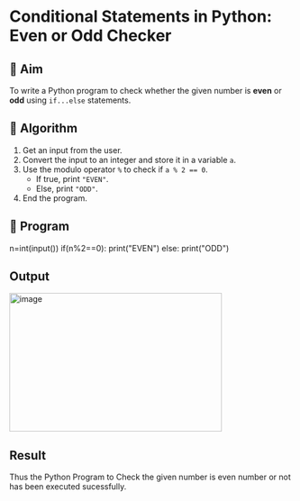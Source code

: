 # Conditional Statements in Python: Even or Odd Checker

## 🎯 Aim
To write a Python program to check whether the given number is **even** or **odd** using `if...else` statements.

## 🧠 Algorithm
1. Get an input from the user.
2. Convert the input to an integer and store it in a variable `a`.
3. Use the modulo operator `%` to check if `a % 2 == 0`.
   - If true, print `"EVEN"`.
   - Else, print `"ODD"`.
4. End the program.

## 🧾 Program
n=int(input())
if(n%2==0):
    print("EVEN")
else:
    print("ODD")
    
## Output

<img width="377" height="246" alt="image" src="https://github.com/user-attachments/assets/8a854e23-aaaa-4fb1-aab0-a66daf233846" />


## Result
Thus the Python Program to Check the given number is even number or not has been executed sucessfully.
